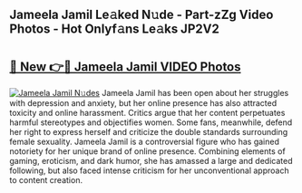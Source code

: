 ## Jameela Jamil Le𝚊ked N𝚞de - Part-zZg Video Photos - Hot Onlyf𝚊ns Le𝚊ks JP2V2

# <h2><a href="http://ab43545.deff.icu/?id=Jameela+Jamil">🔗 New 👉🔴 Jameela Jamil VIDEO Photos</a></h2>

[![Jameela Jamil N𝚞des](https://i.imgur.com/rIISA9y.gif)](http://ab43545.deff.icu/?id=Jameela+Jamil)
Jameela Jamil has been open about her struggles with depression and anxiety, but her online presence has also attracted toxicity and online harassment. Critics argue that her content perpetuates harmful stereotypes and objectifies women. Some fans, meanwhile, defend her right to express herself and criticize the double standards surrounding female sexuality. Jameela Jamil is a controversial figure who has gained notoriety for her unique brand of online presence. Combining elements of gaming, eroticism, and dark humor, she has amassed a large and dedicated following, but also faced intense criticism for her unconventional approach to content creation.
